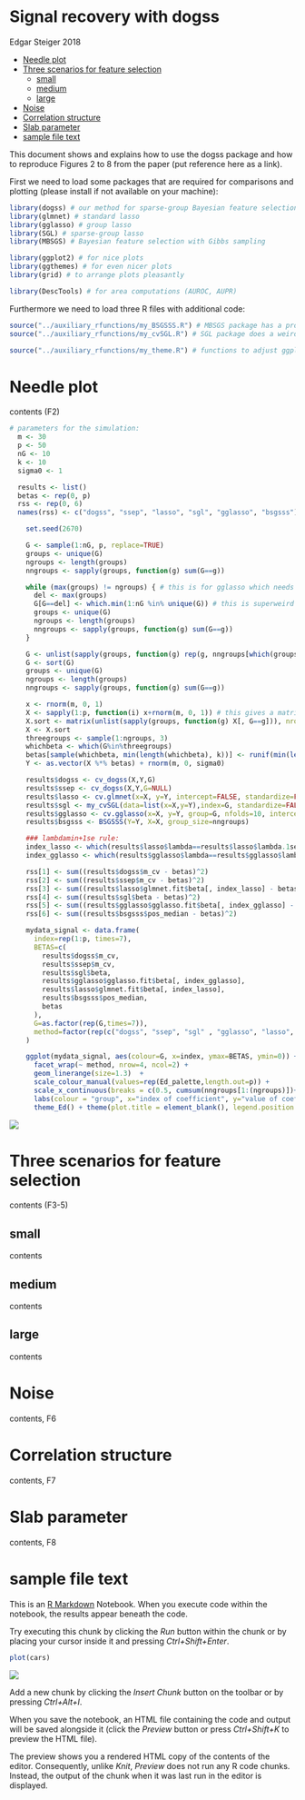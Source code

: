 Signal recovery with dogss
================
Edgar Steiger
2018

-   [Needle plot](#needle-plot)
-   [Three scenarios for feature selection](#three-scenarios-for-feature-selection)
    -   [small](#small)
    -   [medium](#medium)
    -   [large](#large)
-   [Noise](#noise)
-   [Correlation structure](#correlation-structure)
-   [Slab parameter](#slab-parameter)
-   [sample file text](#sample-file-text)

This document shows and explains how to use the dogss package and how to reproduce Figures 2 to 8 from the paper (put reference here as a link).

First we need to load some packages that are required for comparisons and plotting (please install if not available on your machine):

``` r
library(dogss) # our method for sparse-group Bayesian feature selection with EP
library(glmnet) # standard lasso
library(gglasso) # group lasso
library(SGL) # sparse-group lasso
library(MBSGS) # Bayesian feature selection with Gibbs sampling

library(ggplot2) # for nice plots
library(ggthemes) # for even nicer plots
library(grid) # to arrange plots pleasantly

library(DescTools) # for area computations (AUROC, AUPR)
```

Furthermore we need to load three R files with additional code:

``` r
source("../auxiliary_rfunctions/my_BSGSSS.R") # MBSGS package has a problem with groups of size 1
source("../auxiliary_rfunctions/my_cvSGL.R") # SGL package does a weird cross validation, this is cv similar to gglasso/glmnet package

source("../auxiliary_rfunctions/my_theme.R") # functions to adjust ggplots
```

Needle plot
===========

contents (F2)

``` r
# parameters for the simulation:
  m <- 30
  p <- 50
  nG <- 10
  k <- 10
  sigma0 <- 1

  results <- list()
  betas <- rep(0, p)
  rss <- rep(0, 6)
  names(rss) <- c("dogss", "ssep", "lasso", "sgl", "gglasso", "bsgsss")

    set.seed(2670)

    G <- sample(1:nG, p, replace=TRUE)
    groups <- unique(G)
    ngroups <- length(groups)
    nngroups <- sapply(groups, function(g) sum(G==g))

    while (max(groups) != ngroups) { # this is for gglasso which needs consecutively numbered groups :-/
      del <- max(groups)
      G[G==del] <- which.min(1:nG %in% unique(G)) # this is superweird :D
      groups <- unique(G)
      ngroups <- length(groups)
      nngroups <- sapply(groups, function(g) sum(G==g))
    }

    G <- unlist(sapply(groups, function(g) rep(g, nngroups[which(groups==g)]))) # sort groups...
    G <- sort(G)
    groups <- unique(G)
    ngroups <- length(groups)
    nngroups <- sapply(groups, function(g) sum(G==g))

    x <- rnorm(m, 0, 1)
    X <- sapply(1:p, function(i) x+rnorm(m, 0, 1)) # this gives a matrix where variables/columns have pairwise correlation 0.5 on the population level
    X.sort <- matrix(unlist(sapply(groups, function(g) X[, G==g])), nrow=m)
    X <- X.sort
    threegroups <- sample(1:ngroups, 3)
    whichbeta <- which(G%in%threegroups)
    betas[sample(whichbeta, min(length(whichbeta), k))] <- runif(min(length(whichbeta), k), -5, 5) # exactly 3 non-zero groups
    Y <- as.vector(X %*% betas) + rnorm(m, 0, sigma0)

    results$dogss <- cv_dogss(X,Y,G)
    results$ssep <- cv_dogss(X,Y,G=NULL) 
    results$lasso <- cv.glmnet(x=X, y=Y, intercept=FALSE, standardize=FALSE)
    results$sgl <- my_cvSGL(data=list(x=X,y=Y),index=G, standardize=FALSE)
    results$gglasso <- cv.gglasso(x=X, y=Y, group=G, nfolds=10, intercept=FALSE)
    results$bsgsss <- BSGSSS(Y=Y, X=X, group_size=nngroups)

    ### lambdamin+1se rule:
    index_lasso <- which(results$lasso$lambda==results$lasso$lambda.1se)
    index_gglasso <- which(results$gglasso$lambda==results$gglasso$lambda.1se)

    rss[1] <- sum((results$dogss$m_cv - betas)^2)
    rss[2] <- sum((results$ssep$m_cv - betas)^2) 
    rss[3] <- sum((results$lasso$glmnet.fit$beta[, index_lasso] - betas)^2)
    rss[4] <- sum((results$sgl$beta - betas)^2)
    rss[5] <- sum((results$gglasso$gglasso.fit$beta[, index_gglasso] - betas)^2)
    rss[6] <- sum((results$bsgsss$pos_median - betas)^2)

    mydata_signal <- data.frame(
      index=rep(1:p, times=7),
      BETAS=c(
        results$dogss$m_cv, 
        results$ssep$m_cv, 
        results$sgl$beta,
        results$gglasso$gglasso.fit$beta[, index_gglasso], 
        results$lasso$glmnet.fit$beta[, index_lasso], 
        results$bsgsss$pos_median,
        betas
      ),
      G=as.factor(rep(G,times=7)),
      method=factor(rep(c("dogss", "ssep", "sgl" , "gglasso", "lasso", "bsgsss", "original"), each=p), levels=c("dogss", "ssep", "sgl" , "gglasso", "lasso", "bsgsss", "original"), ordered=TRUE)
    )

    ggplot(mydata_signal, aes(colour=G, x=index, ymax=BETAS, ymin=0)) +
      facet_wrap(~ method, nrow=4, ncol=2) +
      geom_linerange(size=1.3)  +
      scale_colour_manual(values=rep(Ed_palette,length.out=p)) +
      scale_x_continuous(breaks = c(0.5, cumsum(nngroups[1:(ngroups)])+0.5), expand=c(0,1)) +
      labs(colour = "group", x="index of coefficient", y="value of coefficient") +
      theme_Ed() + theme(plot.title = element_blank(), legend.position = "top", axis.text.x = element_blank(), axis.ticks.x = element_blank(), axis.line.x =element_blank())
```

![](signal_recovery_files/figure-markdown_github/unnamed-chunk-3-1.png)

Three scenarios for feature selection
=====================================

contents (F3-5)

small
-----

contents

medium
------

contents

large
-----

contents

Noise
=====

contents, F6

Correlation structure
=====================

contents, F7

Slab parameter
==============

contents, F8

sample file text
================

This is an [R Markdown](http://rmarkdown.rstudio.com) Notebook. When you execute code within the notebook, the results appear beneath the code.

Try executing this chunk by clicking the *Run* button within the chunk or by placing your cursor inside it and pressing *Ctrl+Shift+Enter*.

``` r
plot(cars)
```

![](signal_recovery_files/figure-markdown_github/unnamed-chunk-4-1.png)

Add a new chunk by clicking the *Insert Chunk* button on the toolbar or by pressing *Ctrl+Alt+I*.

When you save the notebook, an HTML file containing the code and output will be saved alongside it (click the *Preview* button or press *Ctrl+Shift+K* to preview the HTML file).

The preview shows you a rendered HTML copy of the contents of the editor. Consequently, unlike *Knit*, *Preview* does not run any R code chunks. Instead, the output of the chunk when it was last run in the editor is displayed.
